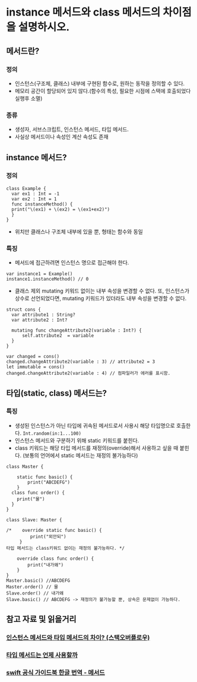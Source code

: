 # instance 메서드와 class 메서드의 차이점을 설명하시오.

## 메서드란?
### 정의
- 인스턴스(구조체, 클래스) 내부에 구현된 함수로, 원하는 동작을 정의할 수 있다.
- 메모리 공간이 할당되어 있지 않다.(함수의 특성, 필요한 시점에 스택에 호출되었다 실행후 소멸)

### 종류
- 생성자, 서브스크립트, 인스턴스 메서드, 타입 메서드. 
- 사실상 메서드이나 속성인 계산 속성도 존재

### 

## instance 메서드?

### 정의
```
class Example {
  var ex1 : Int = -1
  var ex2 : Int = 1
  func instanceMethod() {
  print("\(ex1) + \(ex2) = \(ex1+ex2)")
  }
}
```
- 위치만 클래스나 구조체 내부에 있을 뿐, 형태는 함수와 동일

### 특징

- 메서드에 접근하려면 인스턴스 명으로 접근해야 한다.


```
var instance1 = Example()
instance1.instanceMethod() // 0
```
- 클래스 제외 mutating 키워드 없이는 내부 속성을 변경할 수 없다. 또, 인스턴스가 상수로 선언되었다면, mutating 키워드가 있더라도 내부 속성을 변경할 수 없다.

```
struct cons {
  var attribute1 : String?
  var attribute2 : Int?

  mutating func changeAttribute2(variable : Int?) {
      self.attribute2  = variable  
  }
}

var changed = cons()
changed.changeAttribute2(variable : 3) // attribute2 = 3
let immutable = cons()
changed.changeAttribute2(variable : 4) // 컴파일러가 에러를 표시함.
```

## 타입(static, class) 메서드는?

### 특징
- 생성된 인스턴스가 아닌 타입에 귀속된 메서드로서 사용시 해당 타입명으로 호출한다.
`Int.random(in:1...100) `
- 인스턴스 메서드와 구분하기 위해 static 키워드를 붙힌다.
- class 키워드는 해당 타입 메서드를 재정의(override)해서 사용하고 싶을 때 붙힌다. (보통의 언어에서 static 메서드는 재정의 불가능하다)

```
class Master {
    
    static func basic() {
        print("ABCDEFG")
    }
  class func order() {
    print("물")
  }
}

class Slave: Master {
    
/*    override static func basic() {
         print("외안되")
     } 
타입 메서드는 class키워드 없이는 재정의 불가능하다. */
    
    override class func order() {
        print("내가왜")
    }
}
Master.basic() //ABCDEFG
Master.order() // 물
Slave.order() // 내가왜
Slave.basic() // ABCDEFG -> 재정의가 불가능할 뿐, 상속은 문제없이 가능하다.
```

## 참고 자료 및  읽을거리

### [인스턴스 메서드와 타입 메서드의 차이? (스택오버플로우)](https://stackoverflow.com/questions/28551953/the-difference-between-swifts-instance-methods-and-type-methods)

### [타입 메서드는 언제 사용할까](https://sujinnaljin.medium.com/swift-static%EA%B3%BC-class-method-property-%ED%9A%A8%EA%B3%BC%EC%A0%81%EC%9C%BC%EB%A1%9C-%EC%82%AC%EC%9A%A9%ED%95%98%EA%B8%B0-b336311a923c)
### [swift 공식 가이드북 한글 번역 - 메서드](https://xho95.github.io/swift/language/grammar/method/2020/05/03/Methods.html)
